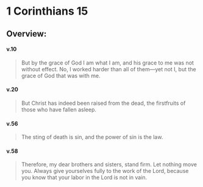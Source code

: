 # 1 Corinthians 15

## Overview:


#### v.10
>But by the grace of God I am what I am, and his grace to me was not without effect. No, I worked harder than all of them—yet not I, but the grace of God that was with me.

#### v.20
>But Christ has indeed been raised from the dead, the firstfruits of those who have fallen asleep.

#### v.56
>The sting of death is sin, and the power of sin is the law.

#### v.58
>Therefore, my dear brothers and sisters, stand firm. Let nothing move you. Always give yourselves fully to the work of the Lord, because you know that your labor in the Lord is not in vain.